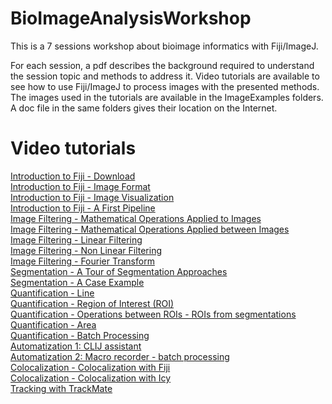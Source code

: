 # BioImageAnalysisWorkshop
This is a 7 sessions workshop about bioimage informatics with Fiji/ImageJ.

For each session, a pdf describes the background required to understand the session topic and methods to address it. Video tutorials are available to see how to use Fiji/ImageJ to process images with the presented methods. The images used in the tutorials are available in the ImageExamples folders. A doc file in the same folders gives their location on the Internet.

# Video tutorials
[Introduction to Fiji - Download](https://www.youtube.com/watch?v=wCi5mypkZko) <br>
[Introduction to Fiji - Image Format](https://www.youtube.com/watch?v=rYaJRf0Ptw8) <br>
[Introduction to Fiji - Image Visualization](https://www.youtube.com/watch?v=m_ZPoV4QONk) <br>
[Introduction to Fiji - A First Pipeline](https://www.youtube.com/watch?v=4i6UTUqyUkg) <br>
[Image Filtering - Mathematical Operations Applied to Images](https://www.youtube.com/watch?v=0hV0FHz70HQ) <br>
[Image Filtering - Mathematical Operations Applied between Images](https://www.youtube.com/watch?v=EFZQTzM2c6s) <br>
[Image Filtering - Linear Filtering](https://www.youtube.com/watch?v=F4xRAaTk1j0) <br>
[Image Filtering - Non Linear Filtering](https://www.youtube.com/watch?v=NOiNLsJ93Jk) <br>
[Image Filtering - Fourier Transform](https://www.youtube.com/watch?v=E_Vt5djPCfE) <br>
[Segmentation - A Tour of Segmentation Approaches](https://www.youtube.com/watch?v=5YLf0RZukA8) <br>
[Segmentation - A Case Example](https://www.youtube.com/watch?v=OfDEtmyztNE) <br>
[Quantification - Line](https://www.youtube.com/watch?v=MW3WgX4nt_o) <br>
[Quantification - Region of Interest (ROI)](https://www.youtube.com/watch?v=MhFvTVakQDk) <br>
[Quantification - Operations between ROIs - ROIs from segmentations](https://www.youtube.com/watch?v=_sCNuzsttLg) <br>
[Quantification - Area](https://www.youtube.com/watch?v=RlLy0Uc1GYg) <br>
[Quantification - Batch Processing](https://www.youtube.com/watch?v=1fsBSp12w58) <br>
[Automatization 1: CLIJ assistant](https://www.youtube.com/watch?v=E0eWDJAIp6o) <br>
[Automatization 2: Macro recorder - batch processing](https://youtu.be/NeUOZrWhw0w) <br>
[Colocalization - Colocalization with Fiji](https://www.youtube.com/watch?v=ruF4qg5nTcY) <br>
[Colocalization - Colocalization with Icy](https://www.youtube.com/watch?v=SE8BQwRLakc) <br>
[Tracking with TrackMate](https://youtu.be/QBSRsv6gxi8)
